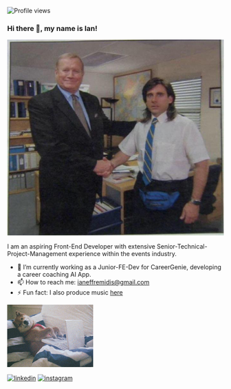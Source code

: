 ![Profile views](https://gpvc.arturio.dev/IanEfrCareerGenie) 

### Hi there 👋, my name is Ian! 

![](https://github.com/ianeffremidis/ianeffremidis/blob/main/shakeit.jpg)

I am an aspiring Front-End Developer with extensive Senior-Technical-Project-Management experience within the events industry.

- 🔭 I’m currently working as a Junior-FE-Dev for CareerGenie, developing a career coaching AI App.
- 📫 How to reach me: ianeffremidis@gmail.com
- ⚡ Fun fact: I also produce music [here](https://linktr.ee/ianeffremidis)

![](https://github.com/ianeffremidis/ianeffremidis/blob/main/doggo.gif)


 [<img src='https://cdn.jsdelivr.net/npm/simple-icons@3.0.1/icons/linkedin.svg' alt='linkedin' height='40'>](https://www.linkedin.com/in/ian-effraimidis-22662158/)  [<img src='https://cdn.jsdelivr.net/npm/simple-icons@3.0.1/icons/instagram.svg' alt='instagram' height='40'>](https://www.instagram.com/ianiefr/) 
